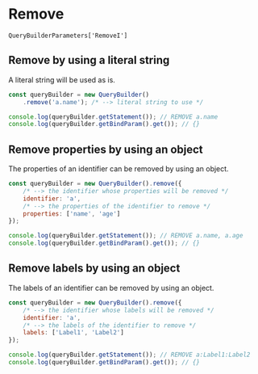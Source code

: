 # Remove
`QueryBuilderParameters['RemoveI']`

## Remove by using a literal string
A literal string will be used as is.

```js
const queryBuilder = new QueryBuilder()
    .remove('a.name'); /* --> literal string to use */

console.log(queryBuilder.getStatement()); // REMOVE a.name
console.log(queryBuilder.getBindParam().get()); // {}
```

## Remove properties by using an object
The properties of an identifier can be removed by using an object.

```js
const queryBuilder = new QueryBuilder().remove({
    /* --> the identifier whose properties will be removed */
    identifier: 'a',
    /* --> the properties of the identifier to remove */
    properties: ['name', 'age']
});

console.log(queryBuilder.getStatement()); // REMOVE a.name, a.age
console.log(queryBuilder.getBindParam().get()); // {}
```

## Remove labels by using an object
The labels of an identifier can be removed by using an object.

```js
const queryBuilder = new QueryBuilder().remove({
    /* --> the identifier whose labels will be removed */
    identifier: 'a',
    /* --> the labels of the identifier to remove */
    labels: ['Label1', 'Label2']
});

console.log(queryBuilder.getStatement()); // REMOVE a:Label1:Label2
console.log(queryBuilder.getBindParam().get()); // {}
```
